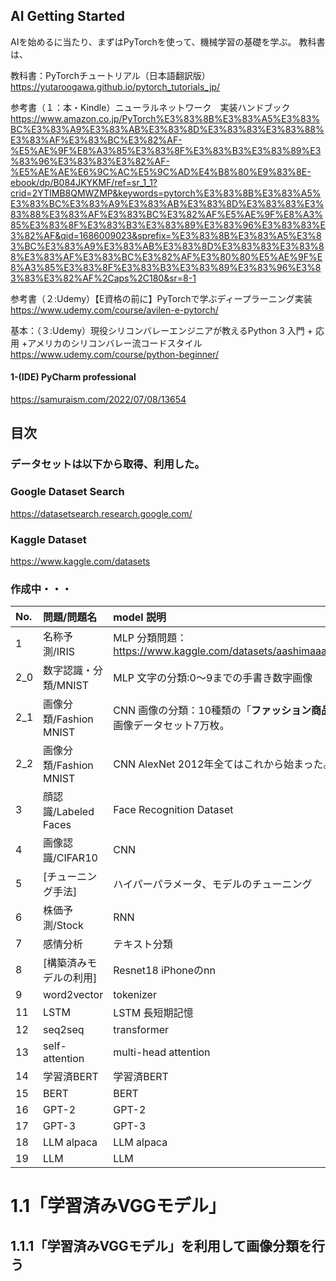 ## AI Getting Started

AIを始めるに当たり、まずはPyTorchを使って、機械学習の基礎を学ぶ。
教科書は、


教科書：PyTorchチュートリアル（日本語翻訳版）https://yutaroogawa.github.io/pytorch_tutorials_jp/


参考書（１：本・Kindle）ニューラルネットワーク　実装ハンドブック
　https://www.amazon.co.jp/PyTorch%E3%83%8B%E3%83%A5%E3%83%BC%E3%83%A9%E3%83%AB%E3%83%8D%E3%83%83%E3%83%88%E3%83%AF%E3%83%BC%E3%82%AF-%E5%AE%9F%E8%A3%85%E3%83%8F%E3%83%B3%E3%83%89%E3%83%96%E3%83%83%E3%82%AF-%E5%AE%AE%E6%9C%AC%E5%9C%AD%E4%B8%80%E9%83%8E-ebook/dp/B084JKYKMF/ref=sr_1_1?crid=2YTIMB8QMWZMP&keywords=pytorch%E3%83%8B%E3%83%A5%E3%83%BC%E3%83%A9%E3%83%AB%E3%83%8D%E3%83%83%E3%83%88%E3%83%AF%E3%83%BC%E3%82%AF%E5%AE%9F%E8%A3%85%E3%83%8F%E3%83%B3%E3%83%89%E3%83%96%E3%83%83%E3%82%AF&qid=1686009023&sprefix=%E3%83%8B%E3%83%A5%E3%83%BC%E3%83%A9%E3%83%AB%E3%83%8D%E3%83%83%E3%83%88%E3%83%AF%E3%83%BC%E3%82%AF%E3%80%80%E5%AE%9F%E8%A3%85%E3%83%8F%E3%83%B3%E3%83%89%E3%83%96%E3%83%83%E3%82%AF%2Caps%2C180&sr=8-1

参考書（２:Udemy）【E資格の前に】PyTorchで学ぶディープラーニング実装
 https://www.udemy.com/course/avilen-e-pytorch/

基本：（３:Udemy）現役シリコンバレーエンジニアが教えるPython 3 入門 + 応用 +アメリカのシリコンバレー流コードスタイル
https://www.udemy.com/course/python-beginner/

#### 1-(IDE) PyCharm professional
https://samuraism.com/2022/07/08/13654

## 目次

### データセットは以下から取得、利用した。

### Google Dataset Search
https://datasetsearch.research.google.com/

### Kaggle Dataset
https://www.kaggle.com/datasets

### 作成中・・・

| No. | 問題/問題名            | model 説明                                                       |
| :-- | :--------------------- |:---------------------------------------------------------------|
| 1   | 名称予測/IRIS          | MLP 分類問題：https://www.kaggle.com/datasets/aashimaaa/irisdataset |
| 2_0 | 数字認識・分類/MNIST   | MLP 文字の分類:0～9までの手書き数字画像                                        |
| 2_1 | 画像分類/Fashion MNIST | CNN 画像の分類：10種類の「**ファッション商品**」写真の画像データセット7万枚。                   |
| 2_2 | 画像分類/Fashion MNIST | CNN AlexNet 2012年全てはこれから始まった。                                  |
| 3   | 顔認識/Labeled Faces   | Face Recognition Dataset                                       |
| 4   | 画像認識/CIFAR10       | CNN                                                            |
| 5   | [チューニング手法]     | ハイパーパラメータ、モデルのチューニング                                           |
| 6   | 株価予測/Stock         | RNN                                                            |
| 7   | 感情分析               | テキスト分類                                                         |
| 8   | [構築済みモデルの利用] | Resnet18 iPhoneのnn                                             |
| 9   | word2vector            | tokenizer                                                      |
| 11  | LSTM                   | LSTM 長短期記憶                                                     |
| 12  | seq2seq                | transformer                                                    |
| 13  | self-attention         | multi-head attention                                           |
| 14  | 学習済BERT             | 学習済BERT                                                        |
| 15  | BERT                   | BERT                                                           |
| 16  | GPT-2                  | GPT-2                                                          |
| 17  | GPT-3                  | GPT-3                                                          |
| 18  | LLM  alpaca            | LLM  alpaca                                                    |
| 19  | LLM                    | LLM                                                            |


# 1.1「学習済みVGGモデル」
## 1.1.1「学習済みVGGモデル」を利用して画像分類を行う

